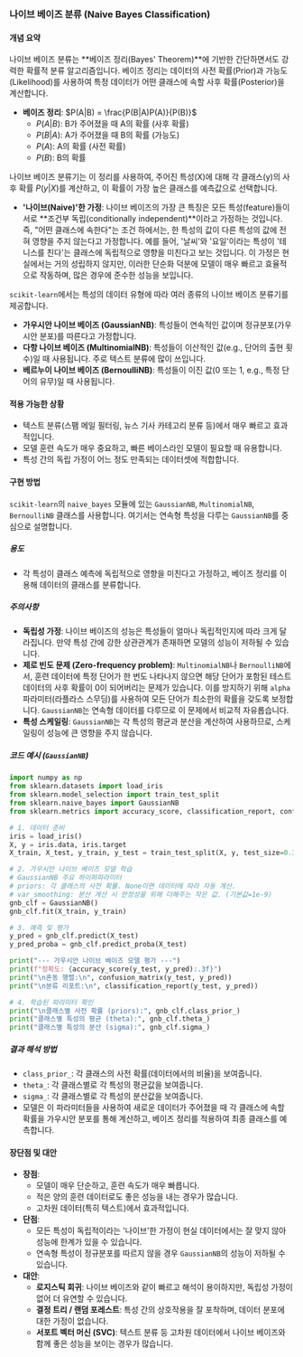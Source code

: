 ### 나이브 베이즈 분류 (Naive Bayes Classification)

#### 개념 요약
나이브 베이즈 분류는 **베이즈 정리(Bayes' Theorem)**에 기반한 간단하면서도 강력한 확률적 분류 알고리즘입니다. 베이즈 정리는 데이터의 사전 확률(Prior)과 가능도(Likelihood)를 사용하여 특정 데이터가 어떤 클래스에 속할 사후 확률(Posterior)을 계산합니다.

- **베이즈 정리**: $P(A|B) = \frac{P(B|A)P(A)}{P(B)}$
  - $P(A|B)$: B가 주어졌을 때 A의 확률 (사후 확률)
  - $P(B|A)$: A가 주어졌을 때 B의 확률 (가능도)
  - $P(A)$: A의 확률 (사전 확률)
  - $P(B)$: B의 확률

나이브 베이즈 분류기는 이 정리를 사용하여, 주어진 특성(X)에 대해 각 클래스(y)의 사후 확률 $P(y|X)$를 계산하고, 이 확률이 가장 높은 클래스를 예측값으로 선택합니다.

- **'나이브(Naive)'한 가정**: 나이브 베이즈의 가장 큰 특징은 모든 특성(feature)들이 서로 **조건부 독립(conditionally independent)**이라고 가정하는 것입니다. 즉, "어떤 클래스에 속한다"는 조건 하에서는, 한 특성의 값이 다른 특성의 값에 전혀 영향을 주지 않는다고 가정합니다. 예를 들어, '날씨'와 '요일'이라는 특성이 '테니스를 친다'는 클래스에 독립적으로 영향을 미친다고 보는 것입니다. 이 가정은 현실에서는 거의 성립하지 않지만, 이러한 단순화 덕분에 모델이 매우 빠르고 효율적으로 작동하며, 많은 경우에 준수한 성능을 보입니다.

`scikit-learn`에서는 특성의 데이터 유형에 따라 여러 종류의 나이브 베이즈 분류기를 제공합니다.
- **가우시안 나이브 베이즈 (GaussianNB)**: 특성들이 연속적인 값이며 정규분포(가우시안 분포)를 따른다고 가정합니다.
- **다항 나이브 베이즈 (MultinomialNB)**: 특성들이 이산적인 값(e.g., 단어의 출현 횟수)일 때 사용됩니다. 주로 텍스트 분류에 많이 쓰입니다.
- **베르누이 나이브 베이즈 (BernoulliNB)**: 특성들이 이진 값(0 또는 1, e.g., 특정 단어의 유무)일 때 사용됩니다.

#### 적용 가능한 상황
- 텍스트 분류(스팸 메일 필터링, 뉴스 기사 카테고리 분류 등)에서 매우 빠르고 효과적입니다.
- 모델 훈련 속도가 매우 중요하고, 빠른 베이스라인 모델이 필요할 때 유용합니다.
- 특성 간의 독립 가정이 어느 정도 만족되는 데이터셋에 적합합니다.

#### 구현 방법
`scikit-learn`의 `naive_bayes` 모듈에 있는 `GaussianNB`, `MultinomialNB`, `BernoulliNB` 클래스를 사용합니다. 여기서는 연속형 특성을 다루는 `GaussianNB`를 중심으로 설명합니다.

##### 용도
- 각 특성이 클래스 예측에 독립적으로 영향을 미친다고 가정하고, 베이즈 정리를 이용해 데이터의 클래스를 분류합니다.

##### 주의사항
- **독립성 가정**: 나이브 베이즈의 성능은 특성들이 얼마나 독립적인지에 따라 크게 달라집니다. 만약 특성 간에 강한 상관관계가 존재하면 모델의 성능이 저하될 수 있습니다.
- **제로 빈도 문제 (Zero-frequency problem)**: `MultinomialNB`나 `BernoulliNB`에서, 훈련 데이터에 특정 단어가 한 번도 나타나지 않으면 해당 단어가 포함된 테스트 데이터의 사후 확률이 0이 되어버리는 문제가 있습니다. 이를 방지하기 위해 `alpha` 파라미터(라플라스 스무딩)를 사용하여 모든 단어가 최소한의 확률을 갖도록 보정합니다. `GaussianNB`는 연속형 데이터를 다루므로 이 문제에서 비교적 자유롭습니다.
- **특성 스케일링**: `GaussianNB`는 각 특성의 평균과 분산을 계산하여 사용하므로, 스케일링이 성능에 큰 영향을 주지 않습니다.

##### 코드 예시 (`GaussianNB`)
```python
import numpy as np
from sklearn.datasets import load_iris
from sklearn.model_selection import train_test_split
from sklearn.naive_bayes import GaussianNB
from sklearn.metrics import accuracy_score, classification_report, confusion_matrix

# 1. 데이터 준비
iris = load_iris()
X, y = iris.data, iris.target
X_train, X_test, y_train, y_test = train_test_split(X, y, test_size=0.3, random_state=42, stratify=y)

# 2. 가우시안 나이브 베이즈 모델 학습
# GaussianNB 주요 하이퍼파라미터
# priors: 각 클래스의 사전 확률. None이면 데이터에 따라 자동 계산.
# var_smoothing: 분산 계산 시 안정성을 위해 더해주는 작은 값. (기본값=1e-9)
gnb_clf = GaussianNB()
gnb_clf.fit(X_train, y_train)

# 3. 예측 및 평가
y_pred = gnb_clf.predict(X_test)
y_pred_proba = gnb_clf.predict_proba(X_test)

print("--- 가우시안 나이브 베이즈 모델 평가 ---")
print(f"정확도: {accuracy_score(y_test, y_pred):.3f}")
print("\n혼동 행렬:\n", confusion_matrix(y_test, y_pred))
print("\n분류 리포트:\n", classification_report(y_test, y_pred))

# 4. 학습된 파라미터 확인
print("\n클래스별 사전 확률 (priors):", gnb_clf.class_prior_)
print("클래스별 특성의 평균 (theta):", gnb_clf.theta_)
print("클래스별 특성의 분산 (sigma):", gnb_clf.sigma_)
```

##### 결과 해석 방법
- `class_prior_`: 각 클래스의 사전 확률(데이터에서의 비율)을 보여줍니다.
- `theta_`: 각 클래스별로 각 특성의 평균값을 보여줍니다.
- `sigma_`: 각 클래스별로 각 특성의 분산값을 보여줍니다.
- 모델은 이 파라미터들을 사용하여 새로운 데이터가 주어졌을 때 각 클래스에 속할 확률을 가우시안 분포를 통해 계산하고, 베이즈 정리를 적용하여 최종 클래스를 예측합니다.

#### 장단점 및 대안
- **장점**:
    - 모델이 매우 단순하고, 훈련 속도가 매우 빠릅니다.
    - 적은 양의 훈련 데이터로도 좋은 성능을 내는 경우가 많습니다.
    - 고차원 데이터(특히 텍스트)에서 효과적입니다.
- **단점**:
    - 모든 특성이 독립적이라는 '나이브'한 가정이 현실 데이터에서는 잘 맞지 않아 성능에 한계가 있을 수 있습니다.
    - 연속형 특성이 정규분포를 따르지 않을 경우 `GaussianNB`의 성능이 저하될 수 있습니다.
- **대안**:
    - **로지스틱 회귀**: 나이브 베이즈와 같이 빠르고 해석이 용이하지만, 독립성 가정이 없어 더 유연할 수 있습니다.
    - **결정 트리 / 랜덤 포레스트**: 특성 간의 상호작용을 잘 포착하며, 데이터 분포에 대한 가정이 없습니다.
    - **서포트 벡터 머신 (SVC)**: 텍스트 분류 등 고차원 데이터에서 나이브 베이즈와 함께 좋은 성능을 보이는 경우가 많습니다.


